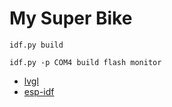 # My Super Bike

`idf.py build`

`idf.py -p COM4 build flash monitor`

- [lvgl](https://docs.lvgl.io/master/intro/index.html)
- [esp-idf](https://docs.espressif.com/projects/esp-idf/zh_CN/latest/esp32s3/get-started/index.html)
